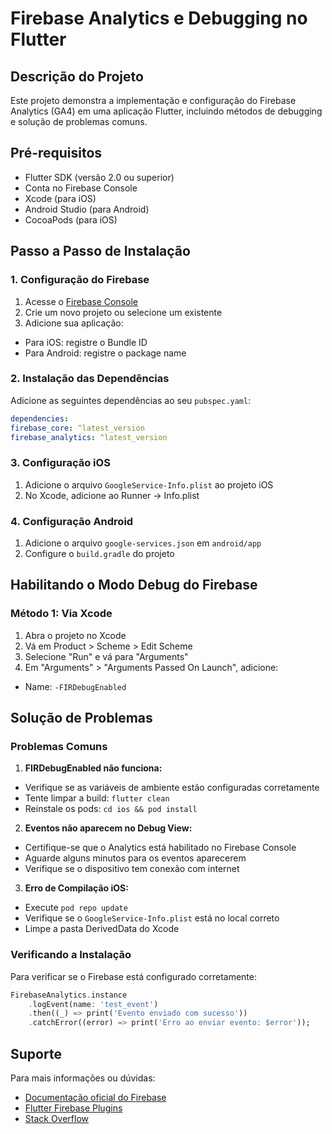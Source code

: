 # Firebase Analytics e Debugging no Flutter

## Descrição do Projeto
Este projeto demonstra a implementação e configuração do Firebase Analytics (GA4) em uma aplicação Flutter, incluindo métodos de debugging e solução de problemas comuns.

## Pré-requisitos
- Flutter SDK (versão 2.0 ou superior)
- Conta no Firebase Console
- Xcode (para iOS)
- Android Studio (para Android)
- CocoaPods (para iOS)

## Passo a Passo de Instalação

### 1. Configuração do Firebase
1. Acesse o [Firebase Console](https://console.firebase.google.com/)
2. Crie um novo projeto ou selecione um existente
3. Adicione sua aplicação:
- Para iOS: registre o Bundle ID
- Para Android: registre o package name

### 2. Instalação das Dependências
Adicione as seguintes dependências ao seu `pubspec.yaml`:

```yaml
dependencies:
firebase_core: ^latest_version
firebase_analytics: ^latest_version
```

### 3. Configuração iOS
1. Adicione o arquivo `GoogleService-Info.plist` ao projeto iOS
2. No Xcode, adicione ao Runner → Info.plist

### 4. Configuração Android
1. Adicione o arquivo `google-services.json` em `android/app`
2. Configure o `build.gradle` do projeto

## Habilitando o Modo Debug do Firebase

### Método 1: Via Xcode
1. Abra o projeto no Xcode
2. Vá em Product > Scheme > Edit Scheme
3. Selecione "Run" e vá para "Arguments"
4. Em "Arguments" > "Arguments Passed On Launch", adicione:
- Name: `-FIRDebugEnabled`



## Solução de Problemas

### Problemas Comuns

1. **FIRDebugEnabled não funciona:**
- Verifique se as variáveis de ambiente estão configuradas corretamente
- Tente limpar a build: `flutter clean`
- Reinstale os pods: `cd ios && pod install`

2. **Eventos não aparecem no Debug View:**
- Certifique-se que o Analytics está habilitado no Firebase Console
- Aguarde alguns minutos para os eventos aparecerem
- Verifique se o dispositivo tem conexão com internet

3. **Erro de Compilação iOS:**
- Execute `pod repo update`
- Verifique se o `GoogleService-Info.plist` está no local correto
- Limpe a pasta DerivedData do Xcode

### Verificando a Instalação
Para verificar se o Firebase está configurado corretamente:

```dart
FirebaseAnalytics.instance
    .logEvent(name: 'test_event')
    .then((_) => print('Evento enviado com sucesso'))
    .catchError((error) => print('Erro ao enviar evento: $error'));
```

## Suporte

Para mais informações ou dúvidas:
- [Documentação oficial do Firebase](https://firebase.google.com/docs/flutter/setup)
- [Flutter Firebase Plugins](https://github.com/firebase/flutterfire)
- [Stack Overflow](https://stackoverflow.com/questions/tagged/firebase+flutter)
